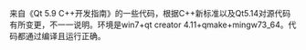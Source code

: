 来自《Qt 5.9 C++开发指南》的一些代码，根据C++新标准以及Qt5.14对源代码有所变更，不一一说明。环境是win7+qt creator 4.11+qmake+mingw73_64。代码都通过编译且运行正确。